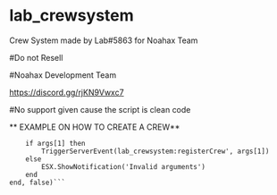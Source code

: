 # lab_crewsystem
Crew System made by Lab#5863 for Noahax Team

#Do not Resell

#Noahax Development Team 

https://discord.gg/rjKN9Vwxc7

#No support given cause the script is clean code

** EXAMPLE ON HOW TO CREATE A CREW**

```RegisterCommand('createcrew', function(source, args, rawCommand)
    if args[1] then
        TriggerServerEvent(lab_crewsystem:registerCrew', args[1]) 
    else
        ESX.ShowNotification('Invalid arguments')
    end
end, false)```
